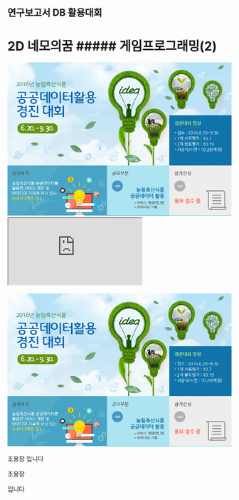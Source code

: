 ﻿---
layout: default
---

## 연구보고서 DB 활용대회

# 2D 네모의꿈 ##### 게임프로그래밍(2)

<div class="row">
  <div class="col-sm-6"><img src="/post/img/competition1-1.png" alt="네모의꿈타이틀" class="img-responsive"></div>

  <div class="col-sm-6"><div class="embed-responsive embed-responsive-16by9"> <iframe class="embed-responsive-item" src="https://www.youtube.com/embed/9N4Nd0Ct5yU" ></iframe></div>
</div>
</div>

<div class="col-sm-6">

![이미지](/post/img/competition1-1.png)

</div>


조용장
입니다

조용장

입니다
